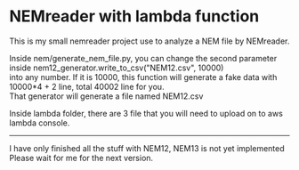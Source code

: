 # NEMreader with lambda function

This is my small nemreader project use to analyze a NEM file by NEMreader.


Inside nem/generate_nem_file.py, you can change the second parameter inside nem12_generator.write_to_csv("NEM12.csv", 10000)\
into any number. If it is 10000, this function will generate a fake data with 10000*4 + 2 line, total 40002 line for you.\
That generator will generate a file named NEM12.csv

Inside lambda folder, there are 3 file that you will need to upload on to aws lambda console.

____________________________________________________________________________

I have only finished all the stuff with NEM12, NEM13 is not yet implemented\
Please wait for me for the next version.
